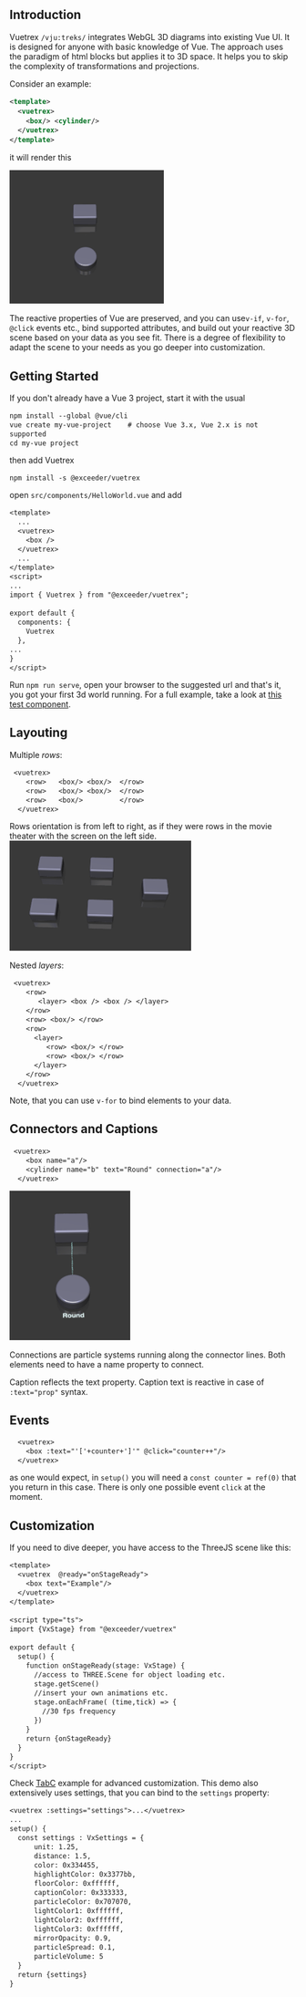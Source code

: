## Introduction

Vuetrex `/vju:treks/` integrates WebGL 3D diagrams into existing Vue UI. It is designed for anyone 
with basic knowledge of Vue. The approach uses the paradigm of html blocks but applies it to 3D space. 
It helps you to skip the complexity of transformations and projections.

Consider an example:

```xml
<template>
  <vuetrex>
    <box/> <cylinder/>
  </vuetrex>
</template>
```

it will render this 

![EXAMPLE 1](screen1.png)

The reactive properties of Vue are preserved, and you can use`v-if`, `v-for`, `@click` events etc., bind
supported attributes, and build out your reactive 3D scene based on your data as you see fit. There is 
a degree of flexibility to adapt the scene to your needs as you go deeper into customization.

## Getting Started

If you don't already have a Vue 3 project, start it with the usual

```
npm install --global @vue/cli
vue create my-vue-project    # choose Vue 3.x, Vue 2.x is not supported
cd my-vue project
```
then add Vuetrex
```
npm install -s @exceeder/vuetrex
```
open `src/components/HelloWorld.vue` and add

```vue
<template>
  ...
  <vuetrex>
    <box />
  </vuetrex>
  ...
</template>
<script>
...
import { Vuetrex } from "@exceeder/vuetrex";

export default {
  components: {
    Vuetrex
  },
...
}
</script> 
```
Run `npm run serve`, open your browser to the suggested url and that's it, you got your first 3d world running.
For a full example, take a look at [this test component](../tests/esm-module/TestApp.vue).

## Layouting

Multiple _rows_:
```vue
 <vuetrex>
    <row>   <box/> <box/>  </row>
    <row>   <box/> <box/>  </row>
    <row>   <box/>         </row>            
  </vuetrex>
```
Rows orientation is from left to right, as if they were rows in the movie theater with the screen on the left side.
![EXAMPLE 2](screen2.png)

Nested _layers_:
```vue
 <vuetrex>
    <row>
       <layer> <box /> <box /> </layer>   
    </row>
    <row> <box/> </row>
    <row>
      <layer>
         <row> <box/> </row>
         <row> <box/> </row> 
      </layer>   
    </row>            
  </vuetrex>
```
Note, that you can use `v-for` to bind elements to your data.

## Connectors and Captions

```vue
 <vuetrex>
    <box name="a"/>
    <cylinder name="b" text="Round" connection="a"/>
  </vuetrex>
```

![EXAMPLE 3](screen3.png)

Connections are particle systems running along the connector lines. Both elements need to have a name 
property to connect.

Caption reflects the text property. Caption text is reactive in case of `:text="prop"` syntax.

## Events

```vue
  <vuetrex>   
    <box :text="'['+counter+']'" @click="counter++"/>
  </vuetrex>
```
as one would expect, in `setup()` you will need a `const counter = ref(0)` that you return in this case.
There is only one possible event `click` at the moment.

## Customization

If you need to dive deeper, you have access to the ThreeJS scene like this:

```vue
<template>
  <vuetrex  @ready="onStageReady">    
    <box text="Example"/>
  </vuetrex>
</template>

<script type="ts">
import {VxStage} from "@exceeder/vuetrex"

export default {
  setup() {   
    function onStageReady(stage: VxStage) {
      //access to THREE.Scene for object loading etc.
      stage.getScene()
      //insert your own animations etc. 
      stage.onEachFrame( (time,tick) => {
        //30 fps frequency
      })
    }
    return {onStageReady} 
  }
}
</script>
```
Check [TabC](../dev/components/TabC.vue) example for advanced customization. This demo 
also extensively uses settings, that you can bind to the `settings` property: 
```
<vuetrex :settings="settings">...</vuetrex> 
...
setup() {
  const settings : VxSettings = {
      unit: 1.25,
      distance: 1.5,
      color: 0x334455,
      highlightColor: 0x3377bb,
      floorColor: 0xffffff,
      captionColor: 0x333333,
      particleColor: 0x707070,
      lightColor1: 0xffffff,
      lightColor2: 0xffffff,
      lightColor3: 0xffffff,
      mirrorOpacity: 0.9,
      particleSpread: 0.1,
      particleVolume: 5
  }
  return {settings}
}
```


